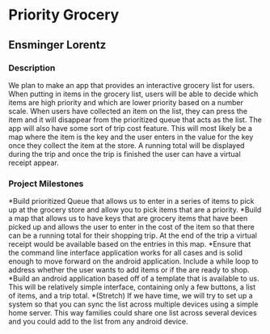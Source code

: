 # Priority Grocery
## Ensminger Lorentz

### Description
   We plan to make an app that provides an interactive grocery list for users. When putting in items in the grocery list, users will be able to decide which items are high priority and which are lower priority based on a number scale. When users have collected an item on the list, they can press the item and it will disappear from the prioritized queue that acts as the list. The app will also have some sort of trip cost feature. This will most likely be a map where the item is the key and the user enters in the value for the key once they collect the item at the store. A running total will be displayed during the trip and once the trip is finished the user can have a virtual receipt appear.

### Project Milestones
*Build prioritized Queue that allows us to enter in a series of items to pick up at the grocery store and allow you to pick items that are a priority.
*Build a map that allows us to have keys that are grocery items that have been picked up and allows the user to enter in the cost of the item so that there can be a running total for their shopping trip. At the end of the trip a virtual receipt would be available based on the entries in this map.
*Ensure that the command line interface application works for all cases and is solid enough to move forward on the android application. Include a while loop to address whether the user wants to add items or if the are ready to shop.
*Build an android application based off of a template that is available to us. This will be relatively simple interface, containing only a few buttons, a list of items, and a trip total.
*(Stretch) If we have time, we will try to set up a system so that you can sync the list across multiple devices using a simple home server. This way families could share one list across several devices and you could add to the list from any android device.
